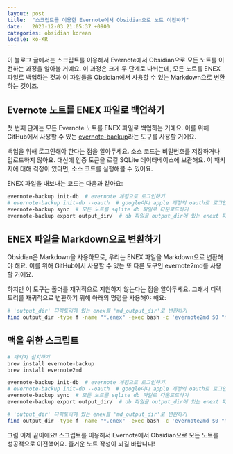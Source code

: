 ```yaml
---
layout: post
title:  "스크립트를 이용한 Evernote에서 Obsidian으로 노트 이전하기"
date:   2023-12-03 21:05:37 +0900
categories: obsidian korean
locale: ko-KR
---
```

이 블로그 글에서는 스크립트를 이용해서 Evernote에서 Obsidian으로 모든 노트를 이전하는 과정을 알아볼 거예요. 이 과정은 크게 두 단계로 나뉘는데, 모든 노트를 ENEX 파일로 백업하는 것과 이 파일들을 Obsidian에서 사용할 수 있는 Markdown으로 변환하는 것이죠.

## Evernote 노트를 ENEX 파일로 백업하기

첫 번째 단계는 모든 Evernote 노트를 ENEX 파일로 백업하는 거예요. 이를 위해 GitHub에서 사용할 수 있는 [evernote-backup](https://github.com/vzhd1701/evernote-backup)라는 도구를 사용할 거에요.

백업을 위해 로그인해야 한다는 점을 알아두세요. 소스 코드는 비밀번호를 저장하거나 업로드하지 않아요. 대신에 인증 토큰을 로컬 SQLite 데이터베이스에 보관해요. 이 패키지에 대해 걱정이 있다면, 소스 코드를 실행해볼 수 있어요.

ENEX 파일을 내보내는 코드는 다음과 같아요:

```bash
evernote-backup init-db  # evernote 계정으로 로그인하기.
# evernote-backup init-db --oauth  # google이나 apple 계정의 oauth로 로그인하기.
evernote-backup sync  # 모든 노트를 sqlite db 파일로 다운로드하기
evernote-backup export output_dir/  # db 파일을 output_dir에 있는 enext 파일로 내보내기
```

## ENEX 파일을 Markdown으로 변환하기

Obsidian은 Markdown을 사용하므로, 우리는 ENEX 파일을 Markdown으로 변환해야 해요. 이를 위해 GitHub에서 사용할 수 있는 또 다른 도구인 evernote2md를 사용할 거에요.

하지만 이 도구는 폴더를 재귀적으로 지원하지 않는다는 점을 알아두세요. 그래서 디렉토리를 재귀적으로 변환하기 위해 아래의 명령을 사용해야 해요:

```bash
# 'output_dir' 디렉토리에 있는 enex를 'md_output_dir'로 변환하기
find output_dir -type f -name "*.enex" -exec bash -c 'evernote2md $0 "md_${0%.enex}"' {} \;
```

## 맥을 위한 스크립트

```bash
# 패키지 설치하기
brew install evernote-backup
brew install evernote2md

evernote-backup init-db  # evernote 계정으로 로그인하기.
# evernote-backup init-db --oauth  # google이나 apple 계정의 oauth로 로그인하기.
evernote-backup sync  # 모든 노트를 sqlite db 파일로 다운로드하기
evernote-backup export output_dir/  # db 파일을 output_dir에 있는 enext 파일로 내보내기

# 'output_dir' 디렉토리에 있는 enex를 'md_output_dir'로 변환하기
find output_dir -type f -name "*.enex" -exec bash -c 'evernote2md $0 "md_${0%.enex}"' {} \;

```

그럼 이제 끝이에요! 스크립트를 이용해서 Evernote에서 Obsidian으로 모든 노트를 성공적으로 이전했어요. 즐거운 노트 작성이 되길 바랍니다!